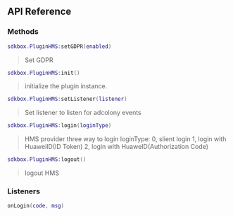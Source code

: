 ## API Reference

### Methods
```lua
sdkbox.PluginHMS:setGDPR(enabled)
```
> Set GDPR

```lua
sdkbox.PluginHMS:init()
```
>  initialize the plugin instance.

```lua
sdkbox.PluginHMS:setListener(listener)
```
> Set listener to listen for adcolony events

```lua
sdkbox.PluginHMS:login(loginType)
```
> HMS provider three way to login
loginType: 0, slient login 1, login with HuaweiID(ID Token) 2, login with HuaweID(Authorization Code)

```lua
sdkbox.PluginHMS:logout()
```
> logout HMS


### Listeners
```lua
onLogin(code, msg)
```


